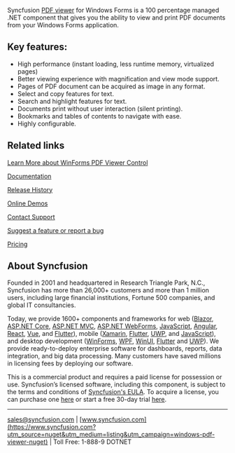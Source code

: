 Syncfusion [PDF viewer](https://www.syncfusion.com/winforms-ui-controls/pdf-viewer?utm_source=nuget&utm_medium=listing&utm_campaign=windows-pdf-viewer-nuget) for Windows Forms is a 100 percentage managed .NET component that gives you the ability to view and print PDF documents from your Windows Forms application.

## Key features:
* High performance (instant loading, less runtime memory, virtualized pages) 
* Better viewing experience with magnification and view mode support.
* Pages of PDF document can be acquired as image in any format.
* Select and copy features for text.
* Search and highlight features for text.
* Documents print without user interaction (silent printing).
* Bookmarks and tables of contents to navigate with ease.
* Highly configurable.

## Related links
[Learn More about WinForms PDF Viewer Control](https://www.syncfusion.com/winforms-ui-controls/pdf-viewer?utm_source=nuget&utm_medium=listing&utm_campaign=windows-pdf-viewer-nuget)

[Documentation]( https://help.syncfusion.com/windowsforms/pdfviewer/overview?utm_source=nuget&utm_medium=listing&utm_campaign=windows-pdf-viewer-nuget)

[Release History](https://help.syncfusion.com/windowsforms/release-notes/v19.3.0.46?utm_source=nuget&utm_medium=listing&utm_campaign=windows-pdf-viewer-nuget)

[Online Demos](https://github.com/syncfusion/winforms-demos/?utm_source=nuget&utm_medium=listing&utm_campaign=windows-pdf-viewer-nuget)

[Contact Support](https://www.syncfusion.com/support/directtrac/incidents/newincident/?utm_source=nuget&utm_medium=listing&utm_campaign=windows-pdf-viewer-nuget)

[Suggest a feature or report a bug](https://www.syncfusion.com/feedback/winforms?utm_source=nuget&utm_medium=listing&utm_campaign=windows-pdf-viewer-nuget)

[Pricing](https://www.syncfusion.com/sales/products/windowsforms?utm_source=nuget&utm_medium=listing&utm_campaign=windows-pdf-viewer-nuget)

## About Syncfusion
Founded in 2001 and headquartered in Research Triangle Park, N.C., Syncfusion has more than 26,000+ customers and more than 1 million users, including large financial institutions, Fortune 500 companies, and global IT consultancies.

Today, we provide 1600+ components and frameworks for web ([Blazor](https://www.syncfusion.com/blazor-components?utm_source=nuget&utm_medium=listing&utm_campaign=windows-pdf-viewer-nuget), [ASP.NET Core](https://www.syncfusion.com/aspnet-core-ui-controls?utm_source=nuget&utm_medium=listing&utm_campaign=windows-pdf-viewer-nuget), [ASP.NET MVC](https://www.syncfusion.com/aspnet-mvc-ui-controls?utm_source=nuget&utm_medium=listing&utm_campaign=windows-pdf-viewer-nuget), [ASP.NET WebForms](https://www.syncfusion.com/jquery/aspnet-webforms-ui-controls?utm_source=nuget&utm_medium=listing&utm_campaign=windows-pdf-viewer-nuget), [JavaScript](https://www.syncfusion.com/javascript-ui-controls?utm_source=nuget&utm_medium=listing&utm_campaign=windows-pdf-viewer-nuget), [Angular](https://www.syncfusion.com/angular-ui-components?utm_source=nuget&utm_medium=listing&utm_campaign=windows-pdf-viewer-nuget), [React](https://www.syncfusion.com/react-ui-components?utm_source=nuget&utm_medium=listing&utm_campaign=windows-pdf-viewer-nuget), [Vue](https://www.syncfusion.com/vue-ui-components?utm_source=nuget&utm_medium=listing&utm_campaign=windows-pdf-viewer-nuget), and [Flutter](https://www.syncfusion.com/flutter-widgets?utm_source=nuget&utm_medium=listing&utm_campaign=windows-pdf-viewer-nuget)), mobile ([Xamarin](https://www.syncfusion.com/xamarin-ui-controls?utm_source=nuget&utm_medium=listing&utm_campaign=windows-pdf-viewer-nuget), [Flutter](https://www.syncfusion.com/flutter-widgets?utm_source=nuget&utm_medium=listing&utm_campaign=windows-pdf-viewer-nuget), [UWP](https://www.syncfusion.com/uwp-ui-controls?utm_source=nuget&utm_medium=listing&utm_campaign=windows-pdf-viewer-nuget), and [JavaScript](https://www.syncfusion.com/javascript-ui-controls?utm_source=nuget&utm_medium=listing&utm_campaign=windows-pdf-viewer-nuget)), and desktop development ([WinForms](https://www.syncfusion.com/winforms-ui-controls?utm_source=nuget&utm_medium=listing&utm_campaign=windows-pdf-viewer-nuget), [WPF](https://www.syncfusion.com/wpf-ui-controls?utm_source=nuget&utm_medium=listing&utm_campaign=windows-pdf-viewer-nuget), [WinUI](https://www.syncfusion.com/winui-controls?utm_source=nuget&utm_medium=listing&utm_campaign=windows-pdf-viewer-nuget), [Flutter](https://www.syncfusion.com/flutter-widgets?utm_source=nuget&utm_medium=listing&utm_campaign=windows-pdf-viewer-nuget) and [UWP](https://www.syncfusion.com/uwp-ui-controls?utm_source=nuget&utm_medium=listing&utm_campaign=windows-pdf-viewer-nuget)). We provide ready-to-deploy enterprise software for dashboards, reports, data integration, and big data processing. Many customers have saved millions in licensing fees by deploying our software.


This is a commercial product and requires a paid license for possession or use. Syncfusion’s licensed software, including this component, is subject to the terms and conditions of [Syncfusion's EULA](https://www.syncfusion.com/eula/es/?utm_source=nuget&utm_medium=listing&utm_campaign=windows-pdf-viewer-nuget). To acquire a license, you can purchase one [here]( https://www.syncfusion.com/sales/products/windowsforms?utm_source=nuget&utm_medium=listing&utm_campaign=windows-pdf-viewer-nuget) or start a free 30-day trial [here](https://www.syncfusion.com/account/manage-trials/start-trials?utm_source=nuget&utm_medium=listing&utm_campaign=windows-pdf-viewer-nuget).

___

[sales@syncfusion.com](mailto:sales@syncfusion.com?Subject=Syncfusion%20Notifications%20WinUI-%20NuGet) | [www.syncfusion.com](https://www.syncfusion.com?utm_source=nuget&utm_medium=listing&utm_campaign=windows-pdf-viewer-nuget) | Toll Free: 1-888-9 DOTNET


